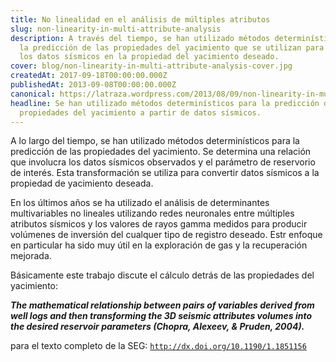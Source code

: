 ```yaml
---
title: No linealidad en el análisis de múltiples atributos
slug: non-linearity-in-multi-attribute-analysis
description: A través del tiempo, se han utilizado métodos determinísticos para
  la predicción de las propiedades del yacimiento que se utilizan para convertir
  los datos sísmicos en la propiedad del yacimiento deseado.
cover: blog/non-linearity-in-multi-attribute-analysis-cover.jpg
createdAt: 2017-09-18T00:00:00.000Z
publishedAt: 2013-09-08T00:00:00.000Z
canonical: https://latraza.wordpress.com/2013/08/09/non-linearity-in-multi-attribute-analysis/
headline: Se han utilizado métodos determinísticos para la predicción de las
  propiedades del yacimiento a partir de datos sísmicos.
---
```



A lo largo del tiempo, se han utilizado métodos determinísticos para la predicción de las propiedades del yacimiento. Se determina una relación que involucra los datos sísmicos observados y el parámetro de reservorio de interés. Esta transformación se utiliza para convertir datos sísmicos a la propiedad de yacimiento deseada.

En los últimos años se ha utilizado el análisis de determinantes multivariables no lineales utilizando redes neuronales entre múltiples atributos sísmicos y los valores de rayos gamma medidos para producir volúmenes de inversión del cualquer tipo de registro deseado. Estr enfoque en particular ha sido muy útil en la exploración de gas y la recuperación mejorada.

Básicamente este trabajo discute el cálculo detrás de las propiedades del yacimiento:

**_The mathematical relationship between pairs of variables derived from well logs and then transforming the 3D seismic attributes volumes into the desired reservoir parameters (Chopra, Alexeev, & Pruden, 2004)._**

para el texto completo de la SEG: [`http://dx.doi.org/10.1190/1.1851156`](http://dx.doi.org/10.1190/1.1851156)
